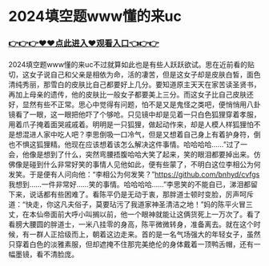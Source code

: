 # 2024填空题www懂的来uc
### <a href="https://github.com/bnhyd/fgty/issues/1">👉👉👉♥♥点此进入♥观看入口👈👉👉</a>
2024填空题www懂的来uc不过就算如此也是有些人跃跃欲试。思在近前看的贴切，这女子说自己和父亲是相依为命，活的凄苦，但是这女子却是皮肤白皙，面色清纯秀丽，那雪白的皮肤比自己都要好上几分。要知道原主天天在家苦读圣贤书，再加上母亲的遗传，他的皮肤比一般女子都要美上三分。而这女子比自己皮肤还好，显然有些不正常。思心中觉得有问题，怕不是又是鬼怪之类吧，便悄悄用八卦镜看了一眼，这一眼把他吓了个够呛。只见镜中却是见着一只白色狐狸穿着孝服，用着爪子掩着面哭戚戚着。明明是一只狐狸，做起动作来，却是人模人样狐狸怕不是想混进人家中吃人吧？李思倒吸一口冷气，但是又想着自己身上有着护身符，倒也不惧这狐狸精。他现在应该想着该怎么解决这件事情。哈哈哈哈……”过了一会，他像是想到了什么，突然弯腰捂腹哈哈大笑了起来，笑的眼泪都要掉出来。仿佛像是碰到什么非常好笑的事情人见他如此，便有些蒙了，不明白这位李相公为何发笑。于是便有人问向他：“李相公为何发笑？”https://github.com/bnhyd/cvfgs
我想到……一件非常好……笑的事情。哈哈哈哈……”李思笑的不能自已，涕泪都留下来，说话都有些困难了。看陈平仍是无动于衷，那胖道士顿时变脸，厉声呵斥道：“快走，你这凡夫俗子，莫要玷污了我道家神圣清洁之地！”妈的陈平火冒三丈，在本仙帝面前大呼小叫搁以前，他一个眼神就能让这俩货死上一万次了。看了看膀大腰圆的胖道士，一米八挂零的身高，陈平微微转身，准备离去。就在这个时候，有一群人正拾级而上，朝着这边走来。首的是一名气场强大的年轻女子，虽然只穿着白色的淡雅素服，但却遮掩不住那完美绝伦的身体戴着一顶鸭舌帽，还有一幅墨镜，看不清脸庞。
